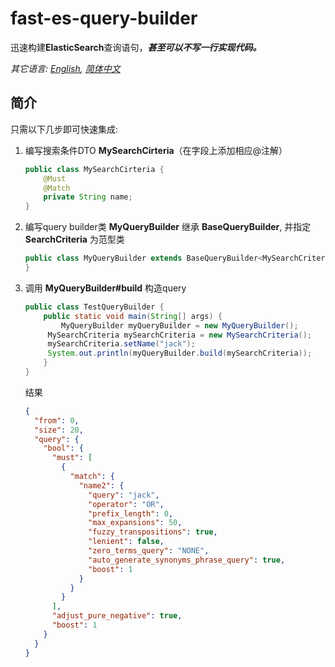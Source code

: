 # fast-es-query-builder

迅速构建**ElasticSearch**查询语句，***甚至可以不写一行实现代码。***

*其它语言: [English](README.md), [简体中文](README.zh-cn.md)*

## 简介

只需以下几步即可快速集成:

1. 编写搜索条件DTO **MySearchCirteria**（在字段上添加相应@注解）

   ```java
   public class MySearchCirteria {
       @Must
       @Match
       private String name;
   }
   ```

2. 编写query builder类 **MyQueryBuilder** 继承 **BaseQueryBuilder**, 并指定 **SearchCriteria** 为范型类

   ```java
   public class MyQueryBuilder extends BaseQueryBuilder<MySearchCriteria> {
   }
   ```

3. 调用 **MyQueryBuilder#build** 构造query

   ```java
   public class TestQueryBuilder {
       public static void main(String[] args) {
           MyQueryBuilder myQueryBuilder = new MyQueryBuilder();
   		MySearchCriteria mySearchCriteria = new MySearchCriteria();
   		mySearchCriteria.setName("jack");
   		System.out.println(myQueryBuilder.build(mySearchCriteria));
       }
   }
   ```

   结果

   ```json
   {
     "from": 0,
     "size": 20,
     "query": {
       "bool": {
         "must": [
           {
             "match": {
               "name2": {
                 "query": "jack",
                 "operator": "OR",
                 "prefix_length": 0,
                 "max_expansions": 50,
                 "fuzzy_transpositions": true,
                 "lenient": false,
                 "zero_terms_query": "NONE",
                 "auto_generate_synonyms_phrase_query": true,
                 "boost": 1
               }
             }
           }
         ],
         "adjust_pure_negative": true,
         "boost": 1
       }
     }
   }
   ```


